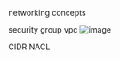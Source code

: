 networking concepts

security group
vpc
![image](https://github.com/SomJagdale/AWS-Solution-Architect-Lab/assets/97079268/44558612-e5da-43eb-8356-3957152348d6)

CIDR
NACL
